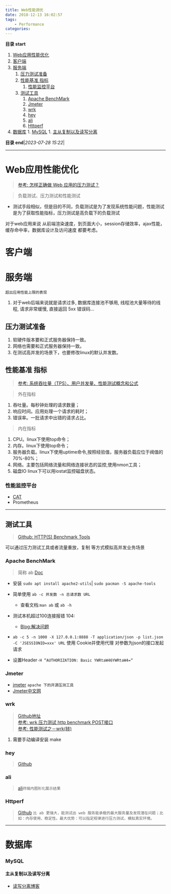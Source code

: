 ```yaml
---
title: Web性能调优
date: 2018-12-13 16:02:57
tags: 
    - Performance
categories: 
---
```


**目录 start**

1. [Web应用性能优化](#web应用性能优化)
1. [客户端](#客户端)
1. [服务端](#服务端)
    1. [压力测试准备](#压力测试准备)
    1. [性能基准 指标](#性能基准-指标)
        1. [性能监控平台](#性能监控平台)
    1. [测试工具](#测试工具)
        1. [Apache BenchMark](#apache-benchmark)
        1. [Jmeter](#jmeter)
        1. [wrk](#wrk)
        1. [hey](#hey)
        1. [ali](#ali)
        1. [Httperf](#httperf)
1. [数据库](#数据库)
        1. [MySQL](#mysql)
            1. [主从复制以及读写分离](#主从复制以及读写分离)

**目录 end**|_2023-07-28 15:22_|
****************************************
# Web应用性能优化

> [参考: 怎样正确做 Web 应用的压力测试？](https://www.zhihu.com/question/19867883)  

> 负载测试、压力测试和性能测试
- 测试手段相似，但是目的不同，负载测试是为了发现系统性能问题，性能测试是为了获取性能指标，压力测试是高负载下的负载测试

对于web应用来说 从前端渲染速度，到页面大小，session存储效率，ajax性能，缓存命中率，数据库设计及访问速度 都要考虑。

# 客户端


# 服务端
`超出应用性能上限的表现`
1. 对于web后端来说就是请求过多, 数据库连接池不够用, 线程池大量等待的线程, 请求非常缓慢, 直接返回 5xx 错误码...

## 压力测试准备

1. 软硬件版本要和正式服务器保持一致。
2. 网络也需要和正式服务器保持一致。
3. 在测试高并发的场景下，也要修改linux的默认并发数。

## 性能基准 指标
> [参考: 系统吞吐量（TPS）、用户并发量、性能测试概念和公式](http://www.cnblogs.com/freeton/archive/2013/05/31/3109815.html)

> 外在指标
1.  吞吐量。每秒钟处理的请求数量；
2.  响应时间。应用处理一个请求的耗时；
3.  错误率。一批请求中出错的请求占比。

> 内在指标
1.  CPU。linux下使用top命令；
2.  内存。linux下使用top命令；
3.  服务器负载。linux下使用uptime命令,按照经验值，服务器负载应位于阀值的70%-80%；
4.  网络。主要包括网络流量和网络连接状态的监控,使用nmon工具；
5.  磁盘IO linux下可以用iostat监控磁盘状态。

### 性能监控平台
- [CAT](https://github.com/dianping/cat)
- Prometheus

************************

## 测试工具
> [Github: HTTP(S) Benchmark Tools](https://github.com/denji/awesome-http-benchmark)

可以通过压力测试工具或者流量重放，复制 等方式模拟高并发业务场景

### Apache BenchMark
> 简称 ab [Doc](https://httpd.apache.org/docs/2.4/programs/ab.html) 

- 安装 `sudo apt install apache2-utils`| `sudo pacman -S apache-tools`
- 简单使用 `ab -c 并发数 -n 总请求数 URL`
    - 查看文档:`man ab` 或 `ab -h`

- 测试本机超过100连接报错 104: 
    - [Blog:解决问题](http://www.cnblogs.com/archoncap/p/5883723.html)

- `ab -c 5 -n 1000 -X 127.0.0.1:8888 -T application/json -p list.json -C 'JSESSIONID=xxx' URL` 使用 Cookie并使用代理 对参数为json的接口发起请求
- 设置Header`-H “AUTHORIZATION: Basic YWRtaW46YWRtaW4=“`

### Jmeter
- [jmeter](http://jmeter.apache.org/download_jmeter.cgi) `apache 下的开源压测工具`
- [Jmeter中文网](http://www.jmeter.com.cn/)

### wrk
> [Github地址](https://github.com/wg/wrk)  
> [参考:  wrk 压力测试 http benchmark POST接口](http://www.cnblogs.com/felixzh/p/8400729.html)  
> [参考: 性能测试之－wrk(转)](http://www.cnblogs.com/rainy-shurun/p/5867946.html)  

1. 需要手动编译安装 make

### hey
> [Github](https://github.com/rakyll/hey)

### ali
> [ali](https://github.com/nakabonne/ali)`终端内图形化展示结果`

### Httperf
> [Github](https://github.com/httperf/httperf) `比 ab 更强大，能测试出 web 服务能承载的最大服务量及发现潜在问题；比如：内存使用、稳定性。最大优势：可以指定规律进行压力测试，模拟真实环境。`

************************

# 数据库

### MySQL
#### 主从复制以及读写分离
- [读写分离博客](http://www.cnblogs.com/luckcs/articles/2543607.html)
